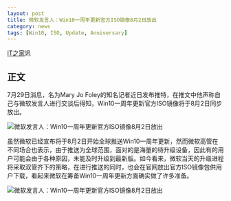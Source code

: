 ```yaml
---
layout: post
title: 微软发言人：Win10一周年更新官方ISO镜像8月2日放出
category: news
tags: [Win10, ISO, Update, Anniversary]
---
```


[IT之家](http://www.ithome.com)讯

## 正文
7月29日消息，名为Mary Jo Foley的知名记者近日发布推特，在推文中他声称自己与微软发言人进行交谈后得知，Win10一周年更新官方ISO镜像将于8月2日同步放出。   
    
![微软发言人：Win10一周年更新官方ISO镜像8月2日放出](http://img.ithome.com/newsuploadfiles/2016/7/20160729_132411_63.png)    
    
虽然微软已经宣布将于8月2日开始全球推送Win10一周年更新，然而微软高管在不同场合也表示，由于推送为全球范围，面对的是海量的待升级设备，因此有的用户可能会由于各种原因，未能及时升级到最新版。如今看来，微软当天的升级进程将采取双管齐下的策略，在进行推送的同时，也会在官网放出官方ISO镜像包供用户下载，看起来微软在筹备Win10一周年更新方面确实做了许多准备。    
    
![微软发言人：Win10一周年更新官方ISO镜像8月2日放出](http://img.ithome.com/newsuploadfiles/2016/7/20160729_132404_469.png)
